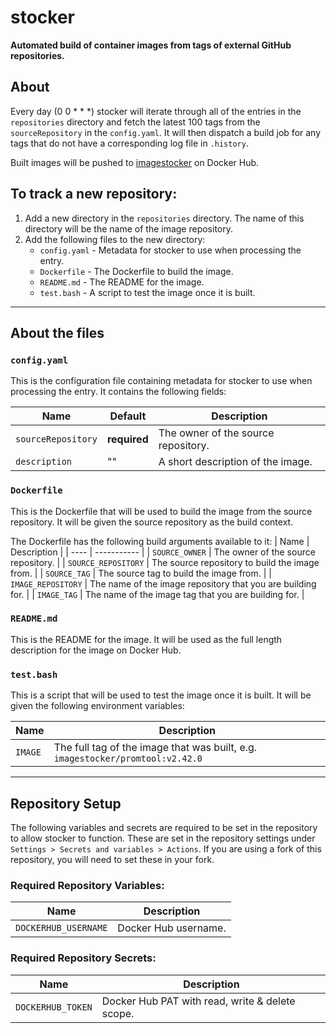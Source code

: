# stocker
**Automated build of container images from tags of external GitHub repositories.**

## About
Every day (0 0 * * *) stocker will iterate through all of the entries in the `repositories` directory and fetch the latest 100 tags from the `sourceRepository` in the `config.yaml`. It will then dispatch a build job for any tags that do not have a corresponding log file in `.history`.

Built images will be pushed to [imagestocker](https://hub.docker.com/u/imagestocker) on Docker Hub.

## To track a new repository:
1. Add a new directory in the `repositories` directory. The name of this directory will be the name of the image repository.
2. Add the following files to the new directory:
    - `config.yaml` - Metadata for stocker to use when processing the entry.
    - `Dockerfile` - The Dockerfile to build the image.
    - `README.md` - The README for the image.
    - `test.bash` - A script to test the image once it is built.

---

## About the files

### `config.yaml`
This is the configuration file containing metadata for stocker to use when processing the entry. It contains the following fields:

| Name | Default | Description |
| ---- | ------- | ----------- |
| `sourceRepository` | **required** | The owner of the source repository. |
| `description` | "" | A short description of the image. |

### `Dockerfile`
This is the Dockerfile that will be used to build the image from the source repository. It will be given the source repository as the build context.

The Dockerfile has the following build arguments available to it:
| Name | Description |
| ---- | ----------- |
| `SOURCE_OWNER` | The owner of the source repository. |
| `SOURCE_REPOSITORY` | The source repository to build the image from. |
| `SOURCE_TAG` | The source tag to build the image from. |
| `IMAGE_REPOSITORY` | The name of the image repository that you are building for. |
| `IMAGE_TAG` | The name of the image tag that you are building for. |

### `README.md`
This is the README for the image. It will be used as the full length description for the image on Docker Hub.

### `test.bash`
This is a script that will be used to test the image once it is built. It will be given the following environment variables:

| Name | Description |
| ---- | ----------- |
| `IMAGE` | The full tag of the image that was built, e.g. `imagestocker/promtool:v2.42.0` |

---

## Repository Setup
The following variables and secrets are required to be set in the repository to allow stocker to function. These are set in the repository settings under `Settings > Secrets and variables > Actions`. If you are using a fork of this repository, you will need to set these in your fork.

### Required Repository Variables:
| Name | Description |
| ---- | ----------- |
| `DOCKERHUB_USERNAME` | Docker Hub username. |

### Required Repository Secrets:
| Name | Description |
| ---- | ----------- |
| `DOCKERHUB_TOKEN` | Docker Hub PAT with read, write & delete scope. |
